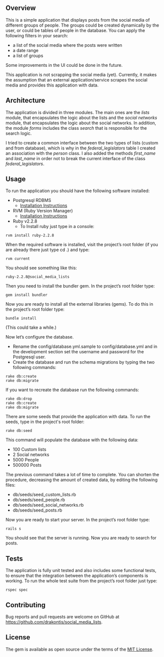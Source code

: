 ## Overview
This is a simple application that displays posts from the social media of different groups of people. 
The groups could be created dynamically by the user, or could be tables of people in the database.
You can apply the following filters in your search:
* a list of the social media where the posts were written
* a date range
* a list of groups

Some improvements in the UI could be done in the future.

This application is not scrapping the social media (yet). 
Currently, it makes the assumption that an external application/service scrapes the social media and provides this application with data.

## Architecture
The application is divided in three modules. The main ones are the *lists* module, that encapsulates the logic about the lists and the *social networks* module, that encapsulates the logic about the social networks.
In addition, the module *forms* includes the class *search* that is responsible for the search logic.

I tried to create a common interface between the two types of lists (custom and from database), 
which is why in the *federal_legislators* table I created an association with the *person* class. 
I also added the methods *first_name* and *last_name* in order not to break the current interface of the class *federal_legislators*.


## Usage
To run the application you should have the following software installed:
* Postgresql RDBMS
  * [Installation Instructions](http://postgresguide.com/setup/install.html)
* RVM (Ruby Version Manager)
  * [Installation Instructions](https://rvm.io/rvm/install)
* Ruby v2.2.8
  * To Install ruby just type in a console:

```rvm install ruby-2.2.8```

When the required software is installed, visit the project’s root folder (if you are already there just type cd .) and type:

```rvm current```

You should see something like this:

```ruby-2.2.8@social_media_lists```

Then you need to install the bundler gem. In the project’s root folder type:

```gem install bundler```

Now you are ready to install all the external libraries (gems). To do this in the project’s root folder type:

```bundle install```

(This could take a while.)

Now let’s configure the database.
* Rename the config/database.yml.sample to config/database.yml and in the development section set the username and password for the Postgresql user.
* Create the database and run the schema migrations by typing the two following commands:

```
rake db:create
rake db:migrate
```

If you want to recreate the database run the following commands:

```
rake db:drop
rake db:create
rake db:migrate
```

There are some seeds that provide the application with data. To run the seeds, type in the project's root folder:
```
rake db:seed
```

This command will populate the database with the following data:
* 100 Custom lists
* 2 Social networks
* 5000 People
* 500000 Posts

The previous command takes a lot of time to complete. You can shorten the procedure, decreasing the amount of created data, by editing the following files:
* db/seeds/seed_custom_lists.rb
* db/seeds/seed_people.rb
* db/seeds/seed_social_networks.rb
* db/seeds/seed_posts.rb

Now you are ready to start your server. In the project’s root folder type:

```
rails s
```

You should see that the server is running.
Now you are ready to search for posts.

## Tests
The application is fully unit tested and also includes some functional tests, to ensure that the integration between the application’s components is working.
To run the whole test suite from the project’s root folder just type:

```
rspec spec
```

## Contributing

Bug reports and pull requests are welcome on GitHub at https://github.com/drakontis/social_media_lists.

## License

The gem is available as open source under the terms of the [MIT License](http://opensource.org/licenses/MIT).
